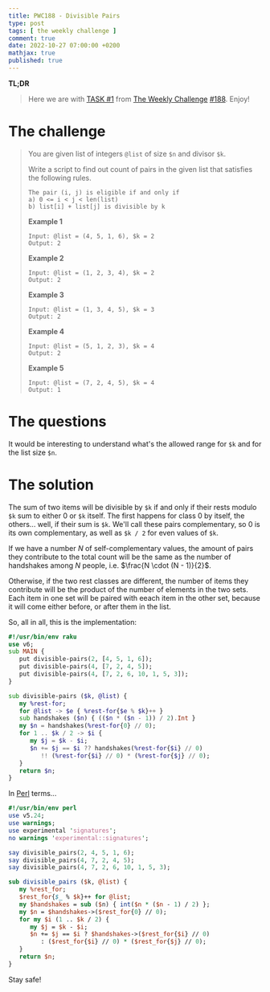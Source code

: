 ```yaml
---
title: PWC188 - Divisible Pairs
type: post
tags: [ the weekly challenge ]
comment: true
date: 2022-10-27 07:00:00 +0200
mathjax: true
published: true
---
```


**TL;DR**

> Here we are with [TASK #1][] from [The Weekly Challenge][]
> [#188][]. Enjoy!

# The challenge

> You are given list of integers `@list` of size `$n` and divisor `$k`.
>
> Write a script to find out count of pairs in the given list that
> satisfies the following rules.
>
>     The pair (i, j) is eligible if and only if
>     a) 0 <= i < j < len(list)
>     b) list[i] + list[j] is divisible by k
>
> **Example 1**
>
>     Input: @list = (4, 5, 1, 6), $k = 2
>     Output: 2
>
> **Example 2**
>
>     Input: @list = (1, 2, 3, 4), $k = 2
>     Output: 2
>
> **Example 3**
>
>     Input: @list = (1, 3, 4, 5), $k = 3
>     Output: 2
>
> **Example 4**
>
>     Input: @list = (5, 1, 2, 3), $k = 4
>     Output: 2
>
> **Example 5**
>
>     Input: @list = (7, 2, 4, 5), $k = 4
>     Output: 1

# The questions

It would be interesting to understand what's the allowed range for `$k`
and for the list size `$n`.

# The solution

The sum of two items will be divisible by `$k` if and only if their
rests modulo `$k` sum to either 0 or `$k` itself. The first happens for
class 0 by itself, the others... well, if their sum is `$k`. We'll call
these pairs complementary, so 0 is its own complementary, as well as `$k
/ 2` for even values of `$k`.

If we have a number $N$ of self-complementary values, the amount of
pairs they contribute to the total count will be the same as the number
of handshakes among $N$ people, i.e. $\frac{N \cdot (N - 1)}{2}$.

Otherwise, if the two rest classes are different, the number of items
they contribute will be the product of the number of elements in the two
sets. Each item in one set will be paired with eeach item in the other
set, because it will come either before, or after them in the list.

So, all in all, this is the implementation:

```raku
#!/usr/bin/env raku
use v6;
sub MAIN {
   put divisible-pairs(2, [4, 5, 1, 6]);
   put divisible-pairs(4, [7, 2, 4, 5]);
   put divisible-pairs(4, [7, 2, 6, 10, 1, 5, 3]);
}

sub divisible-pairs ($k, @list) {
   my %rest-for;
   for @list -> $e { %rest-for{$e % $k}++ }
   sub handshakes ($n) { (($n * ($n - 1)) / 2).Int }
   my $n = handshakes(%rest-for{0} // 0);
   for 1 .. $k / 2 -> $i {
      my $j = $k - $i;
      $n += $j == $i ?? handshakes(%rest-for{$i} // 0)
         !! (%rest-for{$i} // 0) * (%rest-for{$j} // 0);
   }
   return $n;
}
```

In [Perl][] terms...

```perl
#!/usr/bin/env perl
use v5.24;
use warnings;
use experimental 'signatures';
no warnings 'experimental::signatures';

say divisible_pairs(2, 4, 5, 1, 6);
say divisible_pairs(4, 7, 2, 4, 5);
say divisible_pairs(4, 7, 2, 6, 10, 1, 5, 3);

sub divisible_pairs ($k, @list) {
   my %rest_for;
   $rest_for{$_ % $k}++ for @list;
   my $handshakes = sub ($n) { int($n * ($n - 1) / 2) };
   my $n = $handshakes->($rest_for{0} // 0);
   for my $i (1 .. $k / 2) {
      my $j = $k - $i;
      $n += $j == $i ? $handshakes->($rest_for{$i} // 0)
         : ($rest_for{$i} // 0) * ($rest_for{$j} // 0);
   }
   return $n;
}
```

Stay safe!

[The Weekly Challenge]: https://theweeklychallenge.org/
[#188]: https://theweeklychallenge.org/blog/perl-weekly-challenge-188/
[TASK #1]: https://theweeklychallenge.org/blog/perl-weekly-challenge-188/#TASK1
[Perl]: https://www.perl.org/
[Raku]: https://raku.org/
